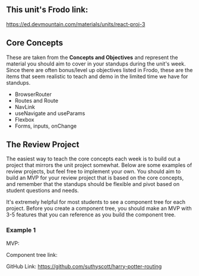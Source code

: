 ## This unit's Frodo link: 

https://ed.devmountain.com/materials/units/react-proj-3


## Core Concepts

These are taken from the **Concepts and Objectives** and represent the material you should aim to cover in your standups during the unit's week. Since there are often bonus/level up objectives listed in Frodo, these are the items that seem realistic to teach and demo in the limited time we have for standups. 

 - BrowserRouter
 - Routes and Route
 - NavLink
 - useNavigate and useParams
 - Flexbox
 - Forms, inputs, onChange


 ## The Review Project

The easiest way to teach the core concepts each week is to build out a project that mirrors the unit project somewhat. Below are some examples of review projects, but feel free to implement your own. You should aim to build an MVP for your review project that is based on the core concepts, and remember that the standups should be flexible and pivot based on student questions and needs. 

It's extremely helpful for most students to see a component tree for each project. Before you create a component tree, you should make an MVP with 3-5 features that you can reference as you build the component tree. 

### Example 1

MVP: 

Component tree link:

GitHub Link: https://github.com/suthyscott/harry-potter-routing

